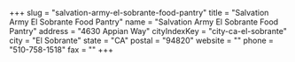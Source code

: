 +++
slug = "salvation-army-el-sobrante-food-pantry"
title = "Salvation Army El Sobrante Food Pantry"
name = "Salvation Army El Sobrante Food Pantry"
address = "4630 Appian Way"
cityIndexKey = "city-ca-el-sobrante"
city = "El Sobrante"
state = "CA"
postal = "94820"
website = ""
phone = "510-758-1518"
fax = ""
+++
